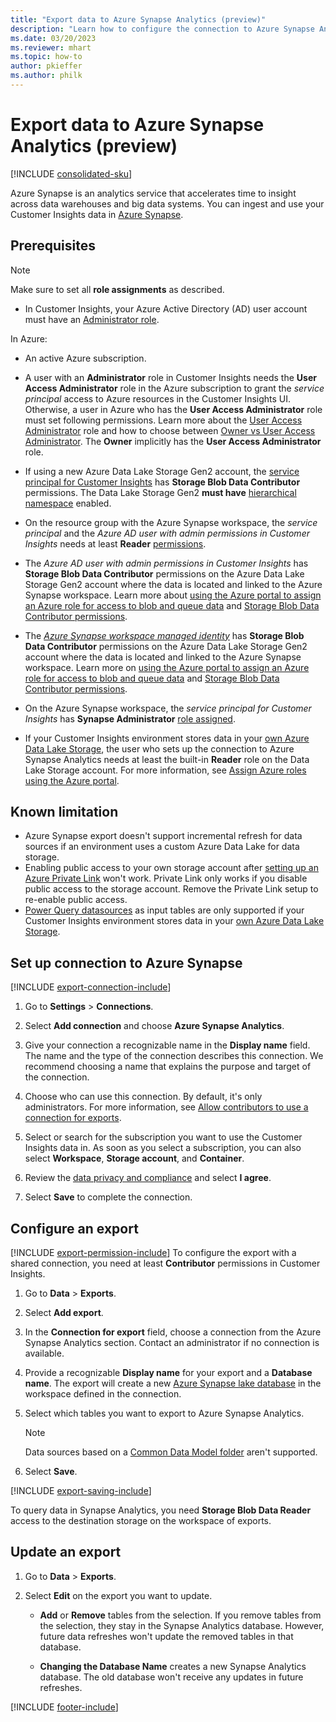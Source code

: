 ```yaml
---
title: "Export data to Azure Synapse Analytics (preview)"
description: "Learn how to configure the connection to Azure Synapse Analytics."
ms.date: 03/20/2023
ms.reviewer: mhart
ms.topic: how-to
author: pkieffer
ms.author: philk
---
```


# Export data to Azure Synapse Analytics (preview)

[!INCLUDE [consolidated-sku](./includes/consolidated-sku.md)]

Azure Synapse is an analytics service that accelerates time to insight across data warehouses and big data systems. You can ingest and use your Customer Insights data in [Azure Synapse](/azure/synapse-analytics/overview-what-is).

## Prerequisites

> [!NOTE]
> Make sure to set all **role assignments** as described.

- In Customer Insights, your Azure Active Directory (AD) user account must have an [Administrator role](permissions.md#add-users).

In Azure:

- An active Azure subscription.

- A user with an **Administrator** role in Customer Insights needs the **User Access Administrator** role in the Azure subscription to grant the *service principal* access to Azure resources in the Customer Insights UI. Otherwise, a user in Azure who has the **User Access Administrator** role must set following permissions. Learn more about the [User Access Administrator](/azure/role-based-access-control/built-in-roles#user-access-administrator) role and how to choose between [Owner vs User Access Administrator](/azure/role-based-access-control/role-assignments-steps#step-2-select-the-appropriate-role). The **Owner** implicitly has the **User Access Administrator** role.

- If using a new Azure Data Lake Storage Gen2 account, the [service principal for Customer Insights](connect-service-principal.md) has **Storage Blob Data Contributor** permissions. The Data Lake Storage Gen2 **must have** [hierarchical namespace](/azure/storage/blobs/data-lake-storage-namespace) enabled.

- On the resource group with the Azure Synapse workspace, the *service principal* and the *Azure AD user with admin permissions in Customer Insights* needs at least **Reader** [permissions](/azure/role-based-access-control/role-assignments-portal).

- The *Azure AD user with admin permissions in Customer Insights* has **Storage Blob Data Contributor** permissions on the Azure Data Lake Storage Gen2 account where the data is located and linked to the Azure Synapse workspace. Learn more about [using the Azure portal to assign an Azure role for access to blob and queue data](/azure/storage/common/storage-auth-aad-rbac-portal) and [Storage Blob Data Contributor permissions](/azure/role-based-access-control/built-in-roles#storage-blob-data-contributor).

- The *[Azure Synapse workspace managed identity](/azure/synapse-analytics/security/synapse-workspace-managed-identity)* has **Storage Blob Data Contributor** permissions on the Azure Data Lake Storage Gen2 account where the data is located and linked to the Azure Synapse workspace. Learn more on [using the Azure portal to assign an Azure role for access to blob and queue data](/azure/storage/common/storage-auth-aad-rbac-portal) and [Storage Blob Data Contributor permissions](/azure/role-based-access-control/built-in-roles#storage-blob-data-contributor).

- On the Azure Synapse workspace, the *service principal for Customer Insights* has **Synapse Administrator** [role assigned](/azure/synapse-analytics/security/how-to-set-up-access-control).

- If your Customer Insights environment stores data in your [own Azure Data Lake Storage](own-data-lake-storage.md), the user who sets up the connection to Azure Synapse Analytics needs at least the built-in **Reader** role on the Data Lake Storage account. For more information, see [Assign Azure roles using the Azure portal](/azure/role-based-access-control/role-assignments-portal).

## Known limitation

- Azure Synapse export doesn't support incremental refresh for data sources if an environment uses a custom Azure Data Lake for data storage.
- Enabling public access to your own storage account after [setting up an Azure Private Link](private-link.md) won't work. Private Link only works if you disable public access to the storage account. Remove the Private Link setup to re-enable public access.
- [Power Query datasources](connect-power-query.md) as input tables are only supported if your Customer Insights environment stores data in your [own Azure Data Lake Storage](own-data-lake-storage.md).

## Set up connection to Azure Synapse

[!INCLUDE [export-connection-include](includes/export-connection-admn.md)]

1. Go to **Settings** > **Connections**.

1. Select **Add connection** and choose **Azure Synapse Analytics**.

1. Give your connection a recognizable name in the **Display name** field. The name and the type of the connection describes this connection. We recommend choosing a name that explains the purpose and target of the connection.

1. Choose who can use this connection. By default, it's only administrators. For more information, see [Allow contributors to use a connection for exports](connections.md#allow-contributors-to-use-a-connection-for-exports).

1. Select or search for the subscription you want to use the Customer Insights data in. As soon as you select a subscription, you can also select **Workspace**, **Storage account**, and **Container**.

1. Review the [data privacy and compliance](connections.md#data-privacy-and-compliance) and select **I agree**.

1. Select **Save** to complete the connection.

## Configure an export

[!INCLUDE [export-permission-include](includes/export-permission.md)] To configure the export with a shared connection, you need at least **Contributor** permissions in Customer Insights.

1. Go to **Data** > **Exports**.

1. Select **Add export**.

1. In the **Connection for export** field, choose a connection from the Azure Synapse Analytics section. Contact an administrator if no connection is available.

1. Provide a recognizable **Display name** for your export and a **Database name**. The export will create a new [Azure Synapse lake database](/azure/synapse-analytics/database-designer/concepts-lake-database) in the workspace defined in the connection.

1. Select which tables you want to export to Azure Synapse Analytics.
   > [!NOTE]
   > Data sources based on a [Common Data Model folder](connect-common-data-model.md) aren't supported.

1. Select **Save**.

[!INCLUDE [export-saving-include](includes/export-saving.md)]

To query data in Synapse Analytics, you need **Storage Blob Data Reader** access to the destination storage on the workspace of exports.

## Update an export

1. Go to **Data** > **Exports**.

1. Select **Edit** on the export you want to update.

   - **Add** or **Remove** tables from the selection. If you remove tables from the selection, they stay in the Synapse Analytics database. However, future data refreshes won't update the removed tables in that database.

   - **Changing the Database Name** creates a new Synapse Analytics database. The old database won't receive any updates in future refreshes.

[!INCLUDE [footer-include](includes/footer-banner.md)]
